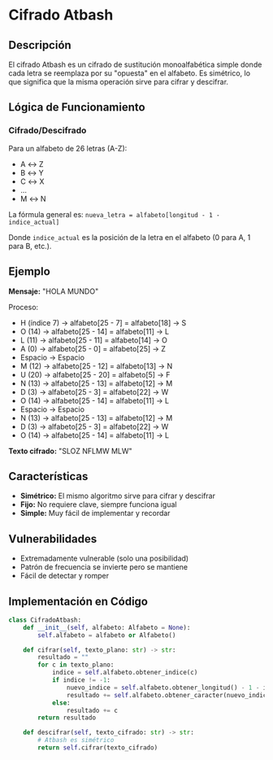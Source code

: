 # Cifrado Atbash

## Descripción

El cifrado Atbash es un cifrado de sustitución monoalfabética simple donde cada letra se reemplaza por su "opuesta" en el alfabeto. Es simétrico, lo que significa que la misma operación sirve para cifrar y descifrar.

## Lógica de Funcionamiento

### Cifrado/Descifrado
Para un alfabeto de 26 letras (A-Z):
- A ↔ Z
- B ↔ Y
- C ↔ X
- ...
- M ↔ N

La fórmula general es:
`nueva_letra = alfabeto[longitud - 1 - indice_actual]`

Donde `indice_actual` es la posición de la letra en el alfabeto (0 para A, 1 para B, etc.).

## Ejemplo

**Mensaje:** "HOLA MUNDO"  

Proceso:
- H (índice 7) → alfabeto[25 - 7] = alfabeto[18] → S
- O (14) → alfabeto[25 - 14] = alfabeto[11] → L
- L (11) → alfabeto[25 - 11] = alfabeto[14] → O
- A (0) → alfabeto[25 - 0] = alfabeto[25] → Z
- Espacio → Espacio
- M (12) → alfabeto[25 - 12] = alfabeto[13] → N
- U (20) → alfabeto[25 - 20] = alfabeto[5] → F
- N (13) → alfabeto[25 - 13] = alfabeto[12] → M
- D (3) → alfabeto[25 - 3] = alfabeto[22] → W
- O (14) → alfabeto[25 - 14] = alfabeto[11] → L
- Espacio → Espacio
- N (13) → alfabeto[25 - 13] = alfabeto[12] → M
- D (3) → alfabeto[25 - 3] = alfabeto[22] → W
- O (14) → alfabeto[25 - 14] = alfabeto[11] → L

**Texto cifrado:** "SLOZ NFLMW MLW"

## Características

- **Simétrico:** El mismo algoritmo sirve para cifrar y descifrar
- **Fijo:** No requiere clave, siempre funciona igual
- **Simple:** Muy fácil de implementar y recordar

## Vulnerabilidades

- Extremadamente vulnerable (solo una posibilidad)
- Patrón de frecuencia se invierte pero se mantiene
- Fácil de detectar y romper

## Implementación en Código

```python
class CifradoAtbash:
    def __init__(self, alfabeto: Alfabeto = None):
        self.alfabeto = alfabeto or Alfabeto()

    def cifrar(self, texto_plano: str) -> str:
        resultado = ""
        for c in texto_plano:
            indice = self.alfabeto.obtener_indice(c)
            if indice != -1:
                nuevo_indice = self.alfabeto.obtener_longitud() - 1 - indice
                resultado += self.alfabeto.obtener_caracter(nuevo_indice)
            else:
                resultado += c
        return resultado

    def descifrar(self, texto_cifrado: str) -> str:
        # Atbash es simétrico
        return self.cifrar(texto_cifrado)
```